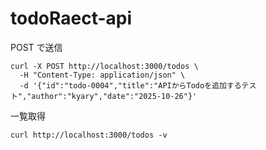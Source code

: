# todoRaect-api

POST で送信

```
curl -X POST http://localhost:3000/todos \
  -H "Content-Type: application/json" \
  -d '{"id":"todo-0004","title":"APIからTodoを追加するテスト","author":"kyary","date":"2025-10-26"}'
```

一覧取得

```
curl http://localhost:3000/todos -v
```
